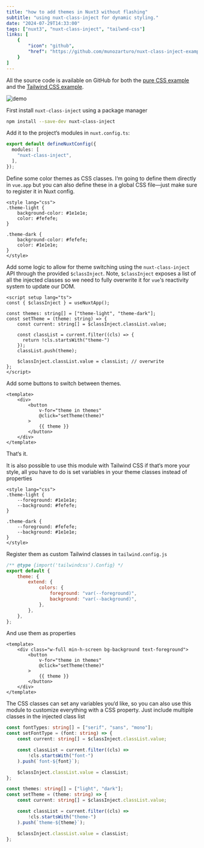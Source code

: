 ```yaml
---
title: "how to add themes in Nuxt3 without flashing"
subtitle: "using nuxt-class-inject for dynamic styling."
date: "2024-07-29T14:33:00"
tags: ["nuxt3", "nuxt-class-inject", "tailwnd-css"]
links: [
    {
        "icon": "github",
        "href": "https://github.com/munozarturo/nuxt-class-inject-example"
    }
]
---
```


All the source code is available on GitHub for both the [pure CSS example](https://github.com/munozarturo/nuxt-class-inject-example) and the [Tailwind CSS example](https://github.com/munozarturo/nuxt-class-inject-tailwind-example).

![demo](/assets/nuxt-class-inject/demo.gif)

First install `nuxt-class-inject` using a package manager

```bash
npm install --save-dev nuxt-class-inject 
```

Add it to the project&lsquo;s modules in `nuxt.config.ts`:

```typescript
export default defineNuxtConfig({
  modules: [
    "nuxt-class-inject", 
  ],
});
```

Define some color themes as CSS classes. I&lsquo;m going to define them directly in `vue.app` but you can also define these in a global CSS file&mdash;just make sure to register it in Nuxt config.

```vue
<style lang="css">
.theme-light {
    background-color: #1e1e1e;
    color: #fefefe;
}

.theme-dark {
    background-color: #fefefe;
    color: #1e1e1e;
}
</style>
```

Add some logic to allow for theme switching using the `nuxt-class-inject` API through the provided `$classInject`. Note, `$classInject` exposes a list of all the injected classes so we need to fully overwrite it for `vue`&lsquo;s reactivity system to update our DOM.

```vue
<script setup lang="ts">
const { $classInject } = useNuxtApp();

const themes: string[] = ["theme-light", "theme-dark"];
const setTheme = (theme: string) => {
    const current: string[] = $classInject.classList.value;

    const classList = current.filter((cls) => {
      return !cls.startsWith("theme-")
    });
    classList.push(theme);

    $classInject.classList.value = classList; // overwrite
};
</script>
```

Add some buttons to switch between themes.

```vue
<template>
    <div>
        <button
            v-for="theme in themes"
            @click="setTheme(theme)"
        >
            {{ theme }}
        </button>
    </div>
</template>
```

That&lsquo;s it.

It is also possible to use this module with Tailwind CSS if that&lsquo;s more your style, all you have to do is set variables in your theme classes instead of properties

```vue
<style lang="css">
.theme-light {
    --foreground: #1e1e1e;
    --background: #fefefe;
}

.theme-dark {
    --foreground: #fefefe;
    --background: #1e1e1e;
}
</style>
```

Register them as custom Tailwind classes in `tailwind.config.js`

```javascript
/** @type {import('tailwindcss').Config} */
export default {
    theme: {
        extend: {
            colors: {
                foreground: "var(--foreground)",
                background: "var(--background)",
            },
        },
    },
};
```

And use them as properties

```vue
<template>
    <div class="w-full min-h-screen bg-background text-foreground">
        <button
            v-for="theme in themes"
            @click="setTheme(theme)"
        >
            {{ theme }}
        </button>
    </div>
</template>
```

The CSS classes can set any variables you&lsquo;d like, so you can also use this module to customize everything with a CSS property. Just include multiple classes in the injected class list

```typescript
const fontTypes: string[] = ["serif", "sans", "mono"];
const setFontType = (font: string) => {
    const current: string[] = $classInject.classList.value;

    const classList = current.filter((cls) => 
        !cls.startsWith("font-")
    ).push(`font-${font}`);

    $classInject.classList.value = classList;
};

const themes: string[] = ["light", "dark"];
const setTheme = (theme: string) => {
    const current: string[] = $classInject.classList.value;

    const classList = current.filter((cls) => 
        !cls.startsWith("theme-")
    ).push(`theme-${theme}`);

    $classInject.classList.value = classList;
};
```
